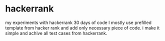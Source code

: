 # hackerrank
my experiments with hackerrank 30 days of code
I mostly use prefilled template from hacker rank and add only necessary piece of code. i make it simple and achive all test cases from hackerrank.
